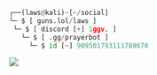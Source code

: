 ```python
┌──(laws@kali)~[~/social]
└─ $ [ guns.lol/laws ]
 └─ $ [ discord [+] 1ggv. ]
   └─ $ [ .gg/prayerbot ]
     └─ $ id [~] 909501793111789670
```






![](https://raw.githubusercontent.com/Sutil/Sutil/2b2fad3bf54522bb30c8c170591fc68ff51b69e6/github-contribution-grid-snake2.svg)


 
